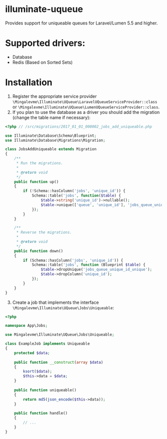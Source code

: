 # illuminate-uqueue
Provides support for uniqueable queues for Laravel/Lumen 5.5 and higher.

# Supported drivers:
- Database
- Redis (Based on Sorted Sets)

# Installation

1. Register the appropriate service provider ```\Mingalevme\Illuminate\UQueue\LaravelUQueueServiceProvider::class``` or ```\Mingalevme\Illuminate\UQueue\LumenUQueueServiceProvider::class```.
2. If you plan to use the database as a driver you should add the migration (change the table name if necessary):
```php
<?php // /src/migrations/2017_01_01_000002_jobs_add_uniqueable.php

use Illuminate\Database\Schema\Blueprint;
use Illuminate\Database\Migrations\Migration;

class JobsAddUniqueable extends Migration
{
    /**
     * Run the migrations.
     *
     * @return void
     */
    public function up()
    {
        if (!Schema::hasColumn('jobs', 'unique_id')) {
            Schema::table('jobs', function($table) {
                $table->string('unique_id')->nullable();
                $table->unique(['queue', 'unique_id'], 'jobs_queue_unique_id_unique');
            });
        }
    }

    /**
     * Reverse the migrations.
     *
     * @return void
     */
    public function down()
    {
        if (Schema::hasColumn('jobs', 'unique_id')) {
            Schema::table('jobs', function (Blueprint $table) {
                $table->dropUnique('jobs_queue_unique_id_unique');
                $table->dropColumn('unique_id');
            });
        }
    }
}

```
3. Create a job that implements the interface ```\Mingalevme\Illuminate\UQueue\Jobs\Uniqueable```:
```php
<?php

namespace App\Jobs;

use Mingalevme\Illuminate\UQueue\Jobs\Uniqueable;

class ExampleJob implements Uniqueable
{
    protected $data;
    
    public function __construct(array $data)
    {
        ksort($data);
        $this->data = $data;
    }
    
    public function uniqueable()
    {
        return md5(json_encode($this->data));
    }
    
    public function handle()
    {
        // ...
    }
}
```
